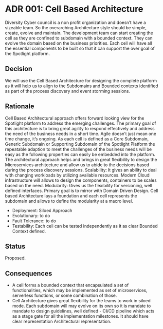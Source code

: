 # ADR 001: Cell Based Architecture
Diversity Cyber council is a non profit organization and doesn’t have a sizeable team. So the overarching Architecture style should be simple, create, evolve and maintain. The development team can start creating the cell as they are confined to subdomain with a bounded context. They can evolve the domain based on the business priorities. Each cell will have all 
the essential components to be built so that it can support the over goal of the Spotlight platform.

## Decision
We will use the Cell Based Architecture for designing the complete platform as it will help us to align to the Subdomains and Bounded contexts identified as part of the process discovery and event storming sessions. 

## Rationale
Cell Based Architectural approach offers forward looking view for the Spotlight platform to address the emerging challenges. The primary goal of this architecture is to bring great agility to respond effectively and address the need of the business needs in a short time. Agile doesn’t just mean one time change, it’s ongoing. As each cell is defined as a Core Subdomain, Generic Subdomain or Supporting Subdomain of the Spotlight Platform the repeatable adaption to meet the challenges of the business needs will be easy as the following properties can easily be embedded into the platform.
The architectural approach helps and brings in great flexibility to design the Microservices architecture and allow us to abide to the decisions based during the process discovery sessions.
Scalability: It gives an ability to deal with changing workloads by utilizing available resources. Modern Cloud infrastructure will allows to design the components, containers to be scales based on the need.
Modularity: Gives us the flexibility for versioning, well defined interfaces. Primary goal is to mirror with Domain Driven Design. Cell based Architecture lays a foundation and each cell represents the subdomain and allows to define the 
 modularity at a macro level.

- Deployment: Siloed Approach
- Evolutionary: to do
- Fault Tolerance: to do
- Testability: Each cell can be tested independently as it as clear Bounded Context defined.


## Status
Proposed. 

## Consequences
- A cell forms a bounded context that encapsulated a set of functionalities, which may be implemented as set of microservices, serverless functions, or some combination of those.
- Cell Architecture gives great flexibility for the teams to work in siloed mode. Each subdomain will may evolve on its own so it is mandate to mandate to design guidelines, well defined - CI/CD pipeline which acts as a stage gate for all the implementation milestones.
It should have clear representation Architectural representation.
